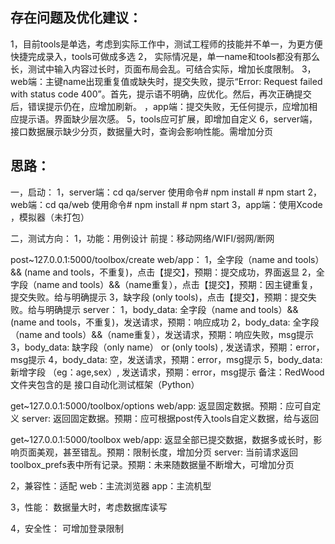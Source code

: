 ## 存在问题及优化建议：
1，目前tools是单选，考虑到实际工作中，测试工程师的技能并不单一，为更方便快捷完成录入，tools可做成多选
2， 实际情况是，单一name和tools都没有那么长，测试中输入内容过长时，页面布局会乱。可结合实际，增加长度限制。
3，web端：主键name出现重复值或缺失时，提交失败，提示“Error: Request failed with status code 400”。首先，提示语不明确，应优化。然后，再次正确提交后，错误提示仍在，应增加刷新。
 ，app端：提交失败，无任何提示，应增加相应提示语。界面缺少层次感。
5，tools应可扩展，即增加自定义
6，server端，接口数据展示缺少分页，数据量大时，查询会影响性能。需增加分页

## 思路：
一，启动：
1，server端：cd  qa/server       使用命令# npm install             # npm start
2，web端：cd qa/web              使用命令# npm install             # npm start
3，app端：使用Xcode ，模拟器（未打包）

二，测试方向：
1，功能：用例设计
前提：移动网络/WIFI/弱网/断网

post~127.0.0.1:5000/toolbox/create
web/app：
1，全字段（name and tools）&& (name and tools，不重复)，点击【提交】，预期：提交成功，界面返显
2，全字段（name and tools）&&（name重复），点击【提交】，预期：因主键重复，提交失败。给与明确提示
3，缺字段 (only tools)，点击【提交】，预期：提交失败。给与明确提示
server：
1，body_data: 全字段（name and tools）&& (name and tools，不重复)，发送请求，预期：响应成功
2，body_data: 全字段（name and tools）&&（name重复），发送请求，预期：响应失败，msg提示
3，body_data: 缺字段（only name） or  (only tools) , 发送请求，预期：error，msg提示
4，body_data: 空，发送请求，预期：error，msg提示
5，body_data: 新增字段 （eg：age,sex）,  发送请求，预期：error，msg提示
备注：RedWood文件夹包含的是 接口自动化测试框架（Python）

get~127.0.0.1:5000/toolbox/options
web/app:
返显固定数据。预期：应可自定义
server:
返回固定数据。预期：应可根据post传入tools自定义数据，给与返回

get~127.0.0.1:5000/toolbox
web/app:
返显全部已提交数据，数据多或长时，影响页面美观，甚至错乱。预期：限制长度，增加分页
server:
当前请求返回 toolbox_prefs表中所有记录。预期：未来随数据量不断增大，可增加分页

2，兼容性：适配
web：主流浏览器
app：主流机型

3，性能：
数据量大时，考虑数据库读写

4，安全性：
可增加登录限制


















